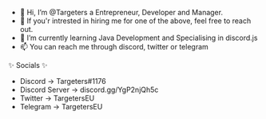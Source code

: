 - 👋 Hi, I’m @Targeters a Entrepreneur, Developer and Manager.
- 👀 If you'r intrested in hiring me for one of the above, feel free to reach out.
- 🌱 I’m currently learning Java Development and Specialising in discord.js
- 📫 You can reach me through discord, twitter or telegram

✨ Socials ✨
- Discord -> Targeters#1176
- Discord Server -> discord.gg/YgP2njQh5c
- Twitter -> TargetersEU
- Telegram -> TargetersEU
